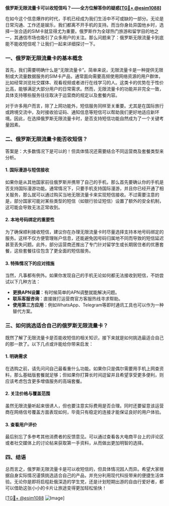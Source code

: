 **俄罗斯无限流量卡可以收短信吗？——全方位解答你的疑惑[[TG💪+ @esim1088](https://t.me/s/esim1088)]**

在如今这个信息爆炸的时代，手机已经成为我们生活中不可或缺的一部分。无论是日常沟通、工作还是娱乐，我们都离不开手机的支持。而当你身处异国他乡时，选择一张合适的SIM卡就显得尤为重要。俄罗斯作为全球热门旅游和留学目的地之一，其通信市场也吸引了众多用户的关注。那么问题来了：俄罗斯无限流量卡到底能不能收短信呢？让我们一起来详细探讨一下。

### 一、俄罗斯无限流量卡的基本概念

首先，我们需要明确什么是“无限流量卡”。简单来说，无限流量卡是一种提供无限制或大流量数据服务的SIM卡产品，通常面向需要高频使用网络资源的用户群体，比如经常浏览社交媒体、观看视频或者进行在线学习的人。这类卡的优势在于性价比高，能够满足大部分用户的日常需求。然而，无限流量卡的功能并非完全一致，具体支持哪些服务往往取决于运营商的规定以及套餐内容。

对于许多用户而言，除了上网功能外，短信服务同样至关重要。尤其是在国际旅行或跨境交流中，及时接收验证码、通知信息等短信可以帮助我们更好地适应新环境。因此，在选择俄罗斯无限流量卡时，是否支持短信功能自然成为了一个关键考量因素。

### 二、俄罗斯无限流量卡能否收短信？

答案是：大多数情况下是可以的！但具体情况还需要结合不同运营商及套餐类型来分析。

#### 1. 国际漫游与短信接收
如果你是从其他国家前往俄罗斯并携带了自己的手机，那么首先要确认你的手机是否支持国际漫游功能。通常情况下，只要手机支持国际漫游，并且你已经开通了相关服务，那么就可以通过购买当地无限流量卡来实现短信接收。不过需要注意的是，部分国家可能对某些类型的短信（如银行验证短信）设置了额外的安全机制，这可能会导致无法正常收到。

#### 2. 本地号码绑定的重要性
为了确保顺利接收短信，建议你在办理无限流量卡时尽量选择支持本地号码绑定的服务。这样不仅方便管理账户信息，还能避免因号码归属地不同而导致的短信延迟甚至丢失问题。此外，部分运营商还推出了专门针对留学生或长期居住者的优惠套餐，这些套餐往往包含了更全面的短信服务。

#### 3. 特殊情况下的应对措施
当然，凡事都有例外。如果你发现自己的手机无论如何都无法接收到短信，不妨尝试以下几种方法：
- **更换APN设置**：有时候简单的APN调整就能解决问题。
- **联系客服咨询**：直接拨打运营商官方客服热线寻求帮助。
- **使用第三方应用**：例如WhatsApp、Telegram等即时通讯工具也可以作为一种替代方案。

### 三、如何挑选适合自己的俄罗斯无限流量卡？

既然了解了无限流量卡是否能收短信的相关知识，接下来就是如何挑选最适合自己的那一款了。以下几点或许能给你带来启发：

#### 1. 明确需求
在选购之前，请先问问自己最看重什么功能。如果你只是偶尔需要用手机上网查资料，那么基础版套餐就足够；但如果你打算长时间逗留并且希望享受更多便利，则应该考虑包含更多增值服务的高端套餐。

#### 2. 关注价格与覆盖范围
虽然无限流量听起来很诱人，但也要注意实际费用是否合理。同时还要留意该运营商在网络信号覆盖方面表现如何，毕竟只有稳定的连接才能保证良好的用户体验。

#### 3. 查看用户评价
最后别忘了多参考其他消费者的反馈意见。可以通过查看各大电商平台上的评论区或者社交媒体上的讨论帖来获取第一手资料，从而做出更加明智的选择。

### 四、结语

总而言之，俄罗斯无限流量卡是可以收短信的，但具体情况因人而异。希望大家根据自身实际情况谨慎挑选适合自己的产品，并充分利用现代科技带来的便捷生活体验。无论你是即将启程赴俄深造的学生党，还是计划短期出游的自由行爱好者，都可以借助这张小小的卡片让旅途变得更加轻松愉快！

[[TG💪+ @esim1088](https://t.me/s/esim1088) ![Image](https://i.postimg.cc/4NQfJmqS/Snipaste-2025-05-13-00-14-12.png)]